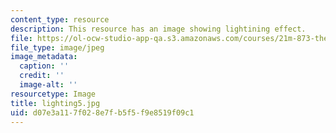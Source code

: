 ```yaml
---
content_type: resource
description: This resource has an image showing lightining effect.
file: https://ol-ocw-studio-app-qa.s3.amazonaws.com/courses/21m-873-theater-arts-topics-fall-2004-january-iap-2005/d07e3a117f028e7fb5f5f9e8519f09c1_lighting5.jpg
file_type: image/jpeg
image_metadata:
  caption: ''
  credit: ''
  image-alt: ''
resourcetype: Image
title: lighting5.jpg
uid: d07e3a11-7f02-8e7f-b5f5-f9e8519f09c1
---
```

